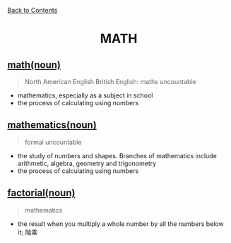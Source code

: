 ﻿[Back to Contents](../README.md)

<h1 style="text-align: center;">MATH</h1>


## [math(noun)](https://www.oxfordlearnersdictionaries.com/definition/english/math)
> North American English
> British English: maths
> uncountable
- mathematics, especially as a subject in school
- the process of calculating using numbers

## [mathematics(noun)](https://www.oxfordlearnersdictionaries.com/definition/english/mathematics)
> formal
> uncountable
- the study of numbers and shapes. Branches of mathematics include arithmetic, algebra, geometry and trigonometry
- the process of calculating using numbers

## [factorial(noun)](https://www.oxfordlearnersdictionaries.com/definition/english/factorial)
> mathematics
- the result when you multiply a whole number by all the numbers below it; 階乘
